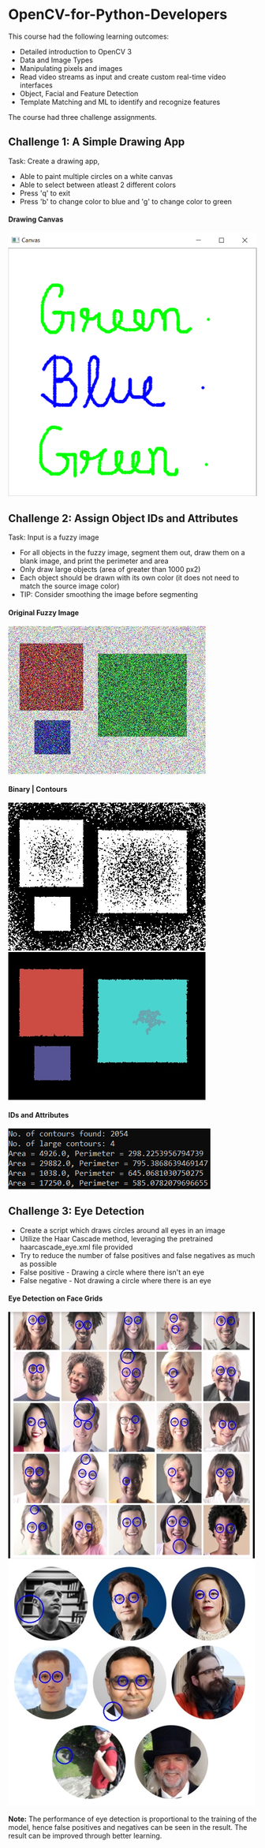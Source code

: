 # OpenCV-for-Python-Developers
This course had the following learning outcomes:
* Detailed introduction to OpenCV 3
* Data and Image Types
* Manipulating pixels and images
* Read video streams as input and create custom real-time video interfaces
* Object, Facial and Feature Detection
* Template Matching and ML to identify and recognize features

The course had three challenge assignments.

## Challenge 1: A Simple Drawing App
Task: Create a drawing app,
* Able to paint multiple circles on a white canvas
* Able to select between atleast 2 different colors
* Press 'q' to exit
* Press 'b' to change color to blue and 'g' to change color to green
#### Drawing Canvas
![challenge1](images/challenge1.png "Drawing Canvas")

## Challenge 2: Assign Object IDs and Attributes
Task: Input is a fuzzy image
* For all objects in the fuzzy image, segment them out, draw them on a blank image, and print the perimeter and area
* Only draw large objects (area of greater than 1000 px2)
* Each object should be drawn with its own color (it does not need to match the source image color)
* TIP: Consider smoothing the image before segmenting

#### Original Fuzzy Image
![challenge2_original](images/challenge2_original.jpg)

#### Binary                                         |  Contours
![challenge2_binary](images/challenge2_binary.jpg)    ![challenge2_contours](images/challenge2_contours.jpg)

#### IDs and Attributes
![challenge2_data](images/challenge2_data.png)

## Challenge 3: Eye Detection
* Create a script which draws circles around all eyes in an image
* Utilize the Haar Cascade method, leveraging the pretrained haarcascade_eye.xml file provided
* Try to reduce the number of false positives and false negatives as much as possible
* False positive - Drawing a circle where there isn't an eye
* False negative - Not drawing a circle where there is an eye

#### Eye Detection on Face Grids
![challenge3_facegrid](images/challenge3_facegrid.jpg)    ![challenge3_faces](images/challenge3_faces.jpg)

**Note:** The performance of eye detection is proportional to the training of the model, hence false positives and negatives can be seen in the result. The result can be improved through better learning.
